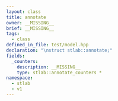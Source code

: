 ```yaml
---
layout: class
title: annotate
owner: __MISSING__
brief: __MISSING__
tags:
  - class
defined_in_file: test/model.hpp
declaration: "\nstruct stlab::annotate;"
fields:
  _counters:
    description: __MISSING__
    type: stlab::annotate_counters *
namespace:
  - stlab
  - v1
---
```

